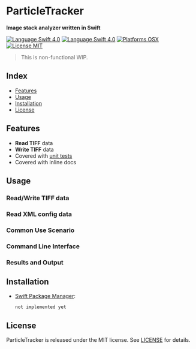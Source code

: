 # ParticleTracker
**Image stack analyzer written in Swift**

[![Language Swift 4.0](https://img.shields.io/badge/Language-Swift%204.0-orange.svg?style=flat)](https://swift.org)
[![Language Swift 4.0](https://img.shields.io/badge/XCode%209%20beta4-orange.svg?style=flat)](https://developer.apple.com/xcode/)
[![Platforms OSX](https://img.shields.io/badge/Platforms-OS%20X-lightgray.svg?style=flat)](http://www.apple.com)
[![License MIT](https://img.shields.io/badge/License-MIT-lightgrey.svg?style=flat)](https://github.com/dndydon/ParticleTracker/blob/master/LICENSE.txt)

> This is non-functional WIP.

## Index
- [Features](#features)
- [Usage](#usage)
- [Installation](#installation)
- [License](#license)

## Features
- **Read TIFF** data
- **Write TIFF** data
- Covered with [unit tests](https://github.com/dndydon/ParticleTracker/blob/master/ParticleTests/ParticleTests.swift)
- Covered with inline docs

## Usage

### Read/Write TIFF data

### Read XML config data

### Common Use Scenario

### Command Line Interface

### Results and Output

## Installation

- [Swift Package Manager](https://swift.org/package-manager/):

	```
	not implemented yet
	```


## License
ParticleTracker is released under the MIT license. See [LICENSE](LICENSE.txt) for details.
